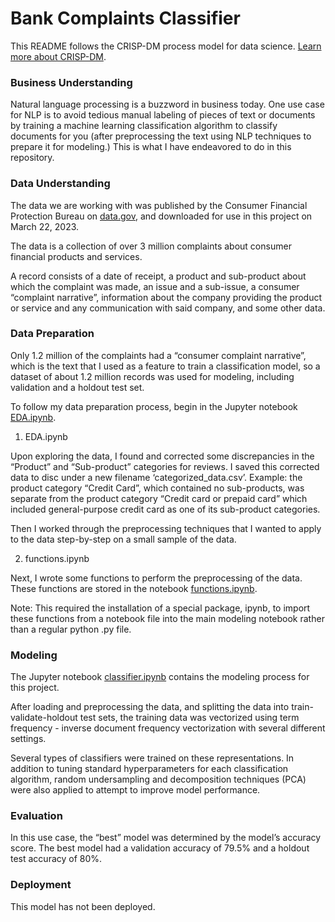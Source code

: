 # Bank Complaints Classifier

This README follows the CRISP-DM process model for data science. <a href="https://www.datascience-pm.com/crisp-dm-2" target="_blank">Learn more about CRISP-DM</a>.

### Business Understanding

Natural language processing is a buzzword in business today. One use case for NLP is to avoid tedious manual labeling of pieces of text or documents by training a machine learning classification algorithm to classify documents for you (after preprocessing the text using NLP techniques to prepare it for modeling.) This is what I have endeavored to do in this repository.

### Data Understanding

The data we are working with was published by the Consumer Financial Protection Bureau on <a href="https://catalog.data.gov/dataset/consumer-complaint-database" target="_blank">data.gov</a>, and downloaded for use in this project on March 22, 2023.

The data is a collection of over 3 million complaints about consumer financial products and services.

A record consists of a date of receipt, a product and sub-product about which the complaint was made, an issue and a sub-issue, a consumer “complaint narrative”, information about the company providing the product or service and any communication with said company, and some other data.

### Data Preparation

Only 1.2 million of the complaints had a “consumer complaint narrative”, which is the text that I used as a feature to train a classification model, so a dataset of about 1.2 million records was used for modeling, including validation and a holdout test set.

To follow my data preparation process, begin in the Jupyter notebook [EDA.ipynb](EDA.ipynb).

1. EDA.ipynb

Upon exploring the data, I found and corrected some discrepancies in the “Product” and “Sub-product” categories for reviews. I saved this corrected data to disc under a new filename ‘categorized_data.csv’.
Example: the product category “Credit Card”, which contained no sub-products, was separate from the product category “Credit card or prepaid card” which included general-purpose credit card as one of its sub-product categories.

Then I worked through the preprocessing techniques that I wanted to apply to the data step-by-step on a small sample of the data.

2. functions.ipynb

Next, I wrote some functions to perform the preprocessing of the data. These functions are stored in the notebook [functions.ipynb](functions.ipynb).

Note: This required the installation of a special package, ipynb, to import these functions from a notebook file into the main modeling notebook rather than a regular python .py file.

### Modeling

The Jupyter notebook [classifier.ipynb](classifier.ipynb) contains the modeling process for this project.

After loading and preprocessing the data, and splitting the data into train-validate-holdout test sets, the training data was vectorized using term frequency - inverse document frequency vectorization with several different settings.

Several types of classifiers were trained on these representations. In addition to tuning standard hyperparameters for each classification algorithm, random undersampling and decomposition techniques (PCA) were also applied to attempt to improve model performance.

### Evaluation

In this use case, the “best” model was determined by the model’s accuracy score. The best model had a validation accuracy of 79.5% and a holdout test accuracy of 80%.

### Deployment

This model has not been deployed.